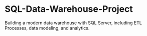 # SQL-Data-Warehouse-Project
Building a modern data warehouse with SQL Server, including ETL Processes, data modeling, and analytics.
